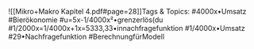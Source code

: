 
![[Mikro+Makro Kapitel 4.pdf#page=28]]Tags & Topics:
   #4000x•Umsatz
   #Bierökonomie
   #u=5x-1/4000x²•grenzerlös(du
   #1/2000x=1/4000x+1x=5333,33•innachfragefunktion
   #1/4000x•Umsatz
   #29•Nachfragefunktion
   #BerechnungfürModell